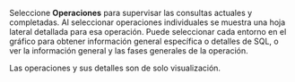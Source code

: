 Seleccione **Operaciones** para supervisar las consultas actuales y completadas. Al seleccionar operaciones individuales se muestra una hoja lateral detallada para esa operación. Puede seleccionar cada entorno en el gráfico para obtener información general específica o detalles de SQL, o ver la información general y las fases generales de la operación.

Las operaciones y sus detalles son de solo visualización.
